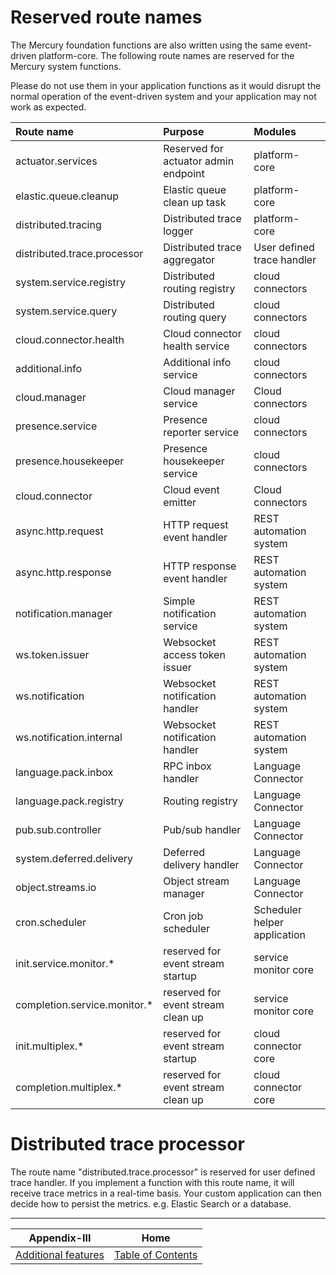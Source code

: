 # Reserved route names

The Mercury foundation functions are also written using the same event-driven platform-core. 
The following route names are reserved for the Mercury system functions.

Please do not use them in your application functions as it would disrupt the normal operation of the
event-driven system and your application may not work as expected.

| Route name                    | Purpose                                | Modules                          |
| :-----------------------------|:---------------------------------------|:---------------------------------|
| actuator.services             | Reserved for actuator admin endpoint   | platform-core                    |
| elastic.queue.cleanup         | Elastic queue clean up task            | platform-core                    |
| distributed.tracing           | Distributed trace logger               | platform-core                    |
| distributed.trace.processor   | Distributed trace aggregator           | User defined trace handler       |
| system.service.registry       | Distributed routing registry           | cloud connectors                 |
| system.service.query          | Distributed routing query              | cloud connectors                 |
| cloud.connector.health        | Cloud connector health service         | cloud connectors                 |
| additional.info               | Additional info service                | cloud connectors                 |
| cloud.manager                 | Cloud manager service                  | Cloud connectors                 |
| presence.service              | Presence reporter service              | cloud connectors                 |
| presence.housekeeper          | Presence housekeeper service           | cloud connectors                 |
| cloud.connector               | Cloud event emitter                    | Cloud connectors                 |
| async.http.request            | HTTP request event handler             | REST automation system           |
| async.http.response           | HTTP response event handler            | REST automation system           |
| notification.manager          | Simple notification service            | REST automation system           |
| ws.token.issuer               | Websocket access token issuer          | REST automation system           |
| ws.notification               | Websocket notification handler         | REST automation system           |
| ws.notification.internal      | Websocket notification handler         | REST automation system           |
| language.pack.inbox           | RPC inbox handler                      | Language Connector               |
| language.pack.registry        | Routing registry                       | Language Connector               |
| pub.sub.controller            | Pub/sub handler                        | Language Connector               |
| system.deferred.delivery      | Deferred delivery handler              | Language Connector               |
| object.streams.io             | Object stream manager                  | Language Connector               |
| cron.scheduler                | Cron job scheduler                     | Scheduler helper application     |
| init.service.monitor.*        | reserved for event stream startup      | service monitor core             |
| completion.service.monitor.*  | reserved for event stream clean up     | service monitor core             |
| init.multiplex.*              | reserved for event stream startup      | cloud connector core             |
| completion.multiplex.*        | reserved for event stream clean up     | cloud connector core             |

# Distributed trace processor

The route name "distributed.trace.processor" is reserved for user defined trace handler. 
If you implement a function with this route name, it will receive trace metrics in a real-time basis. 
Your custom application can then decide how to persist the metrics. e.g. Elastic Search or a database.

---

| Appendix-III                              | Home                                     |
| :----------------------------------------:|:----------------------------------------:|
| [Additional features](APPENDIX-III.md)    | [Table of Contents](TABLE-OF-CONTENTS.md)|
